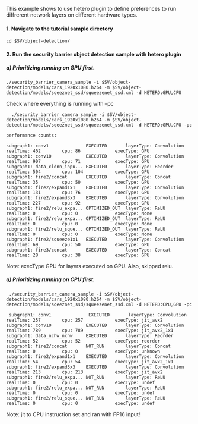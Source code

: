 This example shows to use hetero plugin to define preferences to run diffrerent network layers on different hardware types. 

#### 1. Navigate to the tutorial sample directory

	cd $SV/object-detection/
  
#### 2. Run the security barrier object detection sample with hetero plugin 

##### a) Prioritizing running on GPU first.

	./security_barrier_camera_sample -i $SV/object-detection/models/cars_1920x1080.h264 -m $SV/object-detection/models/sqeeznet_ssd/squeezenet_ssd.xml -d HETERO:GPU,CPU
    
Check where everything is running with –pc

	  ./security_barrier_camera_sample -i $SV/object-detection/models/cars_1920x1080.h264 -m $SV/object-detection/models/sqeeznet_ssd/squeezenet_ssd.xml -d HETERO:GPU,CPU -pc
    
    performance counts:

    subgraph1: conv1              EXECUTED       layerType: Convolution        realTime: 462        cpu: 86             execType: GPU
    subgraph1: conv10             EXECUTED       layerType: Convolution        realTime: 907        cpu: 71             execType: GPU
    subgraph1: data_cldnn_inpu... EXECUTED       layerType: Reorder            realTime: 504        cpu: 104            execType: GPU
    subgraph1: fire2/concat       EXECUTED       layerType: Concat             realTime: 35         cpu: 50             execType: GPU
    subgraph1: fire2/expand1x1    EXECUTED       layerType: Convolution        realTime: 131        cpu: 76             execType: GPU
    subgraph1: fire2/expand3x3    EXECUTED       layerType: Convolution        realTime: 227        cpu: 92             execType: GPU
    subgraph1: fire2/relu_expa... OPTIMIZED_OUT  layerType: ReLU               realTime: 0          cpu: 0              execType: None
    subgraph1: fire2/relu_expa... OPTIMIZED_OUT  layerType: ReLU               realTime: 0          cpu: 0              execType: None
    subgraph1: fire2/relu_sque... OPTIMIZED_OUT  layerType: ReLU               realTime: 0          cpu: 0              execType: None
    subgraph1: fire2/squeeze1x1   EXECUTED       layerType: Convolution        realTime: 69         cpu: 50             execType: GPU
    subgraph1: fire3/concat       EXECUTED       layerType: Concat             realTime: 28         cpu: 38             execType: GPU

Note: execType GPU for layers executed on GPU.  Also, skipped relu.

##### a) Prioritizing running on CPU first.

     ./security_barrier_camera_sample -i $SV/object-detection/models/cars_1920x1080.h264 -m $SV/object-detection/models/sqeeznet_ssd/squeezenet_ssd.xml -d HETERO:CPU,GPU -pc
     
     subgraph1: conv1              EXECUTED       layerType: Convolution        realTime: 257        cpu: 257            execType: jit_avx2
    subgraph1: conv10             EXECUTED       layerType: Convolution        realTime: 789        cpu: 789            execType: jit_avx2_1x1
    subgraph1: data_nchw_nchw     EXECUTED       layerType: Reorder            realTime: 52         cpu: 52             execType: reorder
    subgraph1: fire2/concat       NOT_RUN        layerType: Concat             realTime: 0          cpu: 0              execType: unknown
    subgraph1: fire2/expand1x1    EXECUTED       layerType: Convolution        realTime: 54         cpu: 54             execType: jit_avx2_1x1
    subgraph1: fire2/expand3x3    EXECUTED       layerType: Convolution        realTime: 213        cpu: 213            execType: jit_avx2
    subgraph1: fire2/relu_expa... NOT_RUN        layerType: ReLU               realTime: 0          cpu: 0              execType: undef
    subgraph1: fire2/relu_expa... NOT_RUN        layerType: ReLU               realTime: 0          cpu: 0              execType: undef
    subgraph1: fire2/relu_sque... NOT_RUN        layerType: ReLU               realTime: 0          cpu: 0              execType: undef

Note: jit to CPU instruction set and ran with FP16 input!

